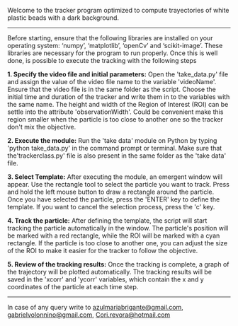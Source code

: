 
Welcome to the tracker program optimized to compute trayectories of white plastic beads with a dark background.

-------------------------------------------------------------------------------------------------------------------------------------

Before starting, ensure that the following libraries are installed on your operating
system: ‘numpy’, ‘matplotlib’, ‘openCv’ and ‘scikit-image’. These libraries are necessary
for the program to run properly. Once this is well done, is possible to execute the tracking
with the following steps

**1. Specify the video file and initial parameters:** Open the 'take_data.py' file and assign the value 
     of the video file name to the variable 'videoName'. Ensure that the video file is in the same folder as the script. Choose the initial time and duration  of the tracker and write them in to the variables with the same name. The height and width of the Region of Interest (ROI) can be settle into the attribute 'observationWidth'. Could be convenient make this region smaller when the particle is too close to another one so the tracker don't  mix the objective.

**2. Execute the module:**  Run the 'take data' module on Python by typing 'python take\_data.py' in the command prompt or terminal. Make sure that the'trackerclass.py' file is also present in the same folder as the 'take data' file.

**3. Select Template:**  After executing the module, an emergent window will appear. Use the rectangle tool to select the particle you want to track. Press and hold the left mouse button to draw a rectangle around  the particle. Once you have selected the particle, press the 'ENTER' key to define the template. If you want to cancel the selection process, press the 'c' key.

**4. Track the particle:** After defining the template, the script will start tracking the particle automatically in the window. The particle's position will be marked with a red rectangle, while the ROI will be marked with a cyan rectangle. If the particle is too close to another one, you can adjust the size of the ROI to make it easier for the tracker to follow the objective.

**5. Review of the tracking results:** Once the tracking is complete, a graph of the trajectory will be plotted automatically. The tracking results will be saved in the 'xcorr' and 'ycorr' variables, which contain the x and y coordinates of the particle at each time step. 

----------------------------------------------------------------------------------------------------------------------------------------

In case of any query write to azulmariabrigante@gmail.com, gabrielvolonnino@gmail.com, Cori.revora@hotmail.com 
